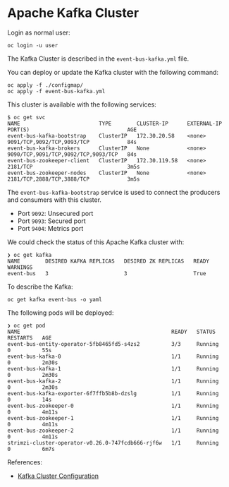 # Apache Kafka Cluster

Login as normal user:

```shell
oc login -u user
```

The Kafka Cluster is described in the ```event-bus-kafka.yml``` file.

You can deploy or update the Kafka cluster with the following command:

```shell
oc apply -f ./configmap/
oc apply -f event-bus-kafka.yml
```

This cluster is available with the following services:

```shell
$ oc get svc
NAME                         TYPE        CLUSTER-IP      EXTERNAL-IP   PORT(S)                               AGE
event-bus-kafka-bootstrap    ClusterIP   172.30.20.58    <none>        9091/TCP,9092/TCP,9093/TCP            84s
event-bus-kafka-brokers      ClusterIP   None            <none>        9090/TCP,9091/TCP,9092/TCP,9093/TCP   84s
event-bus-zookeeper-client   ClusterIP   172.30.119.58   <none>        2181/TCP                              3m5s
event-bus-zookeeper-nodes    ClusterIP   None            <none>        2181/TCP,2888/TCP,3888/TCP            3m5s
```

The ```event-bus-kafka-bootstrap``` service is used to connect the producers and consumers with this cluster.

* Port ```9092```: Unsecured port
* Port ```9093```: Secured port
* Port ```9404```: Metrics port

We could check the status of this Apache Kafka cluster with:

```shell
❯ oc get kafka
NAME        DESIRED KAFKA REPLICAS   DESIRED ZK REPLICAS   READY   WARNINGS
event-bus   3                        3                     True    
```

To describe the Kafka:

```shell
oc get kafka event-bus -o yaml
```

The following pods will be deployed:

```shell
❯ oc get pod
NAME                                                READY   STATUS    RESTARTS   AGE
event-bus-entity-operator-5fb8465fd5-s4zs2          3/3     Running   0          55s
event-bus-kafka-0                                   1/1     Running   0          2m30s
event-bus-kafka-1                                   1/1     Running   0          2m30s
event-bus-kafka-2                                   1/1     Running   0          2m30s
event-bus-kafka-exporter-6f7ffb5b8b-dzslg           1/1     Running   0          14s
event-bus-zookeeper-0                               1/1     Running   0          4m11s
event-bus-zookeeper-1                               1/1     Running   0          4m11s
event-bus-zookeeper-2                               1/1     Running   0          4m11s
strimzi-cluster-operator-v0.26.0-747fcdb666-rjf6w   1/1     Running   0          6m7s
```

References:

* [Kafka Cluster Configuration](https://strimzi.io/docs/operators/latest/using.html#assembly-config-kafka-str)
